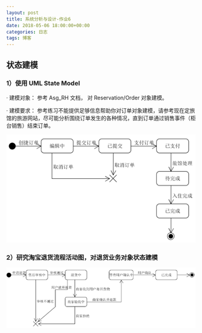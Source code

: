 ```yaml
---
layout: post
title: 系统分析与设计-作业6
date: 2018-05-06 18:00:00+00:00
categories: 日志
tags: 博客
---
```


## 状态建模

### 1）使用 UML State Model
· 建模对象： 参考 Asg_RH 文档， 对 Reservation/Order 对象建模。

· 建模要求： 参考练习不能提供足够信息帮助你对订单对象建模，请参考现在定旅馆的旅游网站，尽可能分析围绕订单发生的各种情况，直到订单通过销售事件（柜台销售）结束订单。

![Asg_RH状态图](https://github.com/QAZASDEDC/photo/raw/master/hw6-task1.png)

### 2）研究淘宝退货流程活动图，对退货业务对象状态建模

![淘宝退货业务状态图](https://github.com/QAZASDEDC/photo/raw/master/hw6-task2.png)
